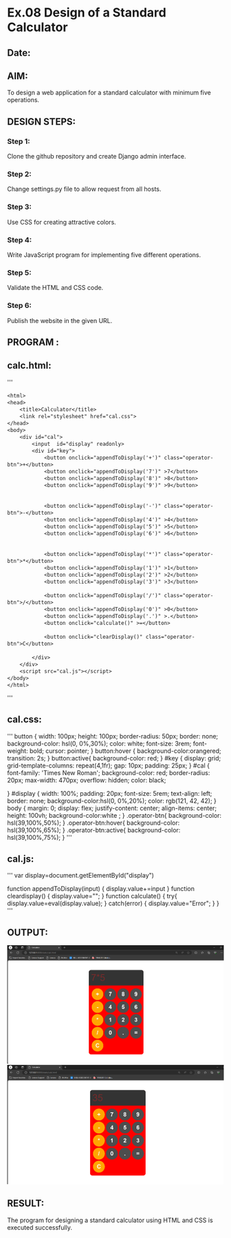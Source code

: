 # Ex.08 Design of a Standard Calculator
## Date:

## AIM:
To design a web application for a standard calculator with minimum five operations.

## DESIGN STEPS:

### Step 1:
Clone the github repository and create Django admin interface.

### Step 2:
Change settings.py file to allow request from all hosts.

### Step 3:
Use CSS for creating attractive colors.

### Step 4:
Write JavaScript program for implementing five different operations.

### Step 5:
Validate the HTML and CSS code.

### Step 6:
Publish the website in the given URL.

## PROGRAM :

## calc.html:
'''


    <html>
    <head>
        <title>Calculator</title>
        <link rel="stylesheet" href="cal.css">
    </head>
    <body>
        <div id="cal">
            <input  id="display" readonly>
            <div id="key">
                <button onclick="appendToDisplay('+')" class="operator-btn">+</button>
                <button onclick="appendToDisplay('7')" >7</button>
                <button onclick="appendToDisplay('8')" >8</button>
                <button onclick="appendToDisplay('9')" >9</button>


                <button onclick="appendToDisplay('-')" class="operator-btn">-</button>
                <button onclick="appendToDisplay('4')" >4</button>
                <button onclick="appendToDisplay('5')" >5</button>
                <button onclick="appendToDisplay('6')" >6</button>


                <button onclick="appendToDisplay('*')" class="operator-btn">*</button>
                <button onclick="appendToDisplay('1')" >1</button>
                <button onclick="appendToDisplay('2')" >2</button>
                <button onclick="appendToDisplay('3')" >3</button>

                <button onclick="appendToDisplay('/')" class="operator-btn">/</button>
                <button onclick="appendToDisplay('0')" >0</button>
                <button onclick="appendToDisplay('.')" >.</button>
                <button onclick="calculate()" >=</button>

                <button onclick="clearDisplay()" class="operator-btn">C</button>
                
            </div>
        </div>
        <script src="cal.js"></script>
    </body>
    </html>
'''
## cal.css:
'''
button
{
    width: 100px;
    height: 100px;
    border-radius: 50px;
    border: none;
    background-color: hsl(0, 0%,30%);
    color: white;
    font-size: 3rem;
    font-weight: bold;
    cursor: pointer;
}
button:hover
{
    background-color:orangered;
    transition: 2s;
}
button:active{
    background-color: red;
}
#key
{
    display: grid;
    grid-template-columns: repeat(4,1fr);
    gap: 10px;
    padding: 25px;
}
#cal
{
    font-family: 'Times New Roman';
    background-color: red;
    border-radius: 20px;
    max-width: 470px;
    overflow: hidden;
    color: black;


}
#display
{
    width: 100%; 
    padding: 20px; 
    font-size: 5rem; 
    text-align: left; 
    border: none; 
    background-color:hsl(0, 0%,20%);
    color: rgb(121, 42, 42);
}
body
{
    margin: 0; 
    display: flex; 
    justify-content: center; 
    align-items: center; 
    height: 100vh; 
    background-color:white
    ;
}
.operator-btn{ 
    background-color: hsl(39,100%,50%);
}
.operator-btn:hover{ 
    background-color: hsl(39,100%,65%);
}
.operator-btn:active{ 
    background-color: hsl(39,100%,75%);
}
'''
## cal.js:
'''
var display=document.getElementById("display")

function appendToDisplay(input)
{
    display.value+=input
}
function cleardisplay()
{
    display.value="";
}
function calculate()
{
    try{
        display.value=eval(display.value);
    }
    catch(error)
    {
        display.value="Error";
    }
}
'''

## OUTPUT:
![alt text](<Screenshot 2024-04-29 213841.png>)
![alt text](<Screenshot 2024-04-29 213901.png>)

## RESULT:
The program for designing a standard calculator using HTML and CSS is executed successfully.
